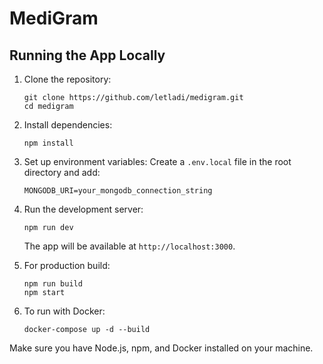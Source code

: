 # MediGram

## Running the App Locally

1. Clone the repository:
   ```
   git clone https://github.com/letladi/medigram.git
   cd medigram
   ```

2. Install dependencies:
   ```
   npm install
   ```

3. Set up environment variables:
   Create a `.env.local` file in the root directory and add:
   ```
   MONGODB_URI=your_mongodb_connection_string
   ```

4. Run the development server:
   ```
   npm run dev
   ```

   The app will be available at `http://localhost:3000`.

5. For production build:
   ```
   npm run build
   npm start
   ```

6. To run with Docker:
   ```
   docker-compose up -d --build
   ```

Make sure you have Node.js, npm, and Docker installed on your machine.